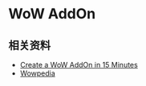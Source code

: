 # WoW AddOn


## 相关资料
- [Create a WoW AddOn in 15 Minutes](https://wowpedia.fandom.com/wiki/Create_a_WoW_AddOn_in_15_Minutes)
- [Wowpedia](https://wowpedia.fandom.com/wiki/Wowpedia)